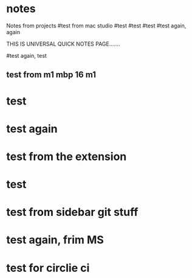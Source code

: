# notes
Notes from projects
#test from mac studio
#test
#test
#test
#test again, again

THIS IS UNIVERSAL QUICK NOTES PAGE.......

#test again, test
## test from m1 mbp 16 m1
# test
# test again
# test from the extension
# test
# test from sidebar git stuff
# test again, frim MS
# test for circlie ci